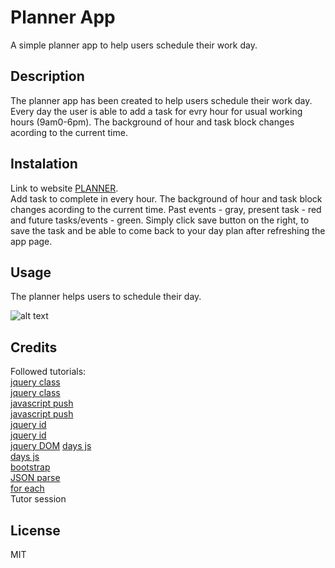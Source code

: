 # Planner App
A simple planner app to help users schedule their work day.

## Description
The planner app has been created to help users schedule their work day. Every day the user is able to add a task for evry hour for usual working hours (9am0-6pm). The background of hour and task block changes acording to the current time.

## Instalation
Link to website [PLANNER](https://pauli090.github.io/planner-app/).
<br>
Add task to complete in every hour. The background of hour and task block changes acording to the current time. Past events - gray, present task - red and future tasks/events - green. 
Simply click save button on the right, to save the task and be able to come back to your day plan after refreshing the app page.

## Usage
The planner helps users to schedule their day.

![alt text](../planner-app/assets/WorkDayScheduler.gif)

## Credits
Followed tutorials:
<br>
[jquery class](https://api.jquery.com/addClass/#addClass-className)
<br>
[jquery class](https://stackoverflow.com/questions/15452875/jquery-click-listener-for-class)
<br>
[javascript push](https://www.freecodecamp.org/news/how-to-insert-an-element-into-an-array-in-javascript/)
<br>
[javascript push](https://developer.mozilla.org/en-US/docs/Web/JavaScript/Reference/Global_Objects/Array/push)
<br>
[jquery id](https://api.jquery.com/id-selector/)
<br>
[jquery id](https://www.tutorialrepublic.com/faq/how-to-get-class-list-of-an-element-with-jquery.php)
<br>
[jquery DOM](https://api.jquery.com/jquery/#using-dom-elements)
<bt>
[days js](https://day.js.org/docs/en/get-set/hour)
<br>
[days js](https://day.js.org/docs/en/display/difference)
<br>
[bootstrap](https://getbootstrap.com/docs/5.0/layout/grid/#mix-and-match)
<br>
[JSON parse](https://www.w3schools.com/js/js_json_datatypes.asp)
<br>
[for each](https://developer.mozilla.org/en-US/docs/Web/JavaScript/Reference/Global_Objects/Array/forEach)
<br>
Tutor session


## License
MIT